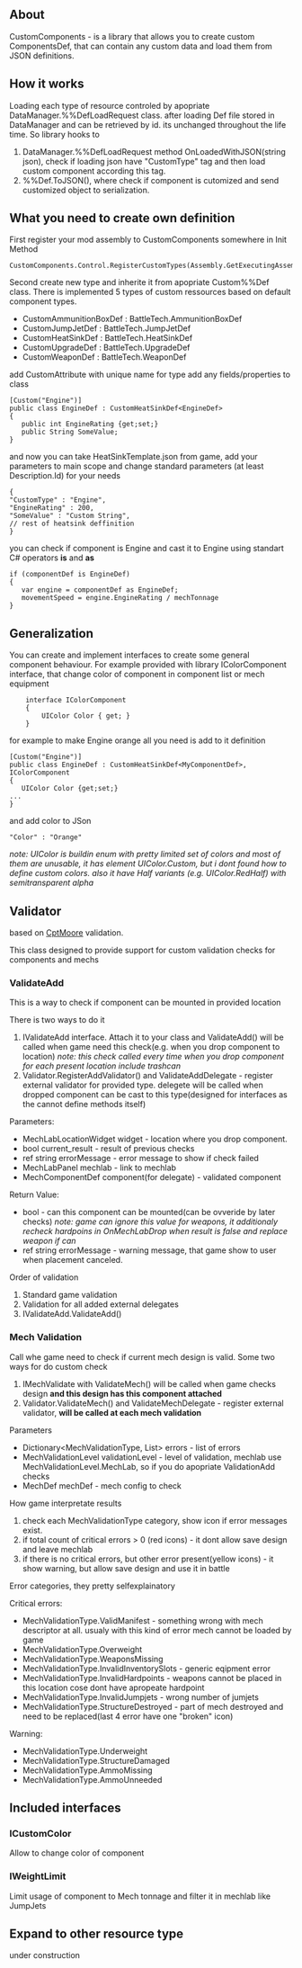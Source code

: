 ## About
CustomComponents - is a library that allows you to create custom ComponentsDef, that can contain any custom data and load them from JSON definitions.
## How it works
Loading each type of resource controled by apopriate DataManager.%%DefLoadRequest class. after loading Def file stored in DataManager and can be retrieved by id. its unchanged throughout the life time. So library hooks to

1. DataManager.%%DefLoadRequest method OnLoadedWithJSON(string json), check if loading json have "CustomType" tag and then load custom component according this tag. 
2. %%Def.ToJSON(), where check if component is cutomized and send customized object to serialization.

## What you need to create own definition

First register your mod assembly to CustomComponents somewhere in Init Method
```
CustomComponents.Control.RegisterCustomTypes(Assembly.GetExecutingAssembly())
```

Second create new type and inherite it from apopriate Custom%%Def class. There is implemented 5 types of custom ressources based on default component types.
- CustomAmmunitionBoxDef<T> : BattleTech.AmmunitionBoxDef
- CustomJumpJetDef<T> : BattleTech.JumpJetDef
- CustomHeatSinkDef<T> : BattleTech.HeatSinkDef
- CustomUpgradeDef<T> : BattleTech.UpgradeDef 
- CustomWeaponDef<T> : BattleTech.WeaponDef

add CustomAttribute with unique name for type
add any fields/properties to class
```
[Custom("Engine")]
public class EngineDef : CustomHeatSinkDef<EngineDef>
{
   public int EngineRating {get;set;}
   public String SomeValue;
}
```

and now you can take HeatSinkTemplate.json from game, add your parameters to main scope and change standard parameters (at least Description.Id) for your needs
```
{
"CustomType" : "Engine",
"EngineRating" : 200,
"SomeValue" : "Custom String",
// rest of heatsink deffinition
}
```
you can check if component is Engine and cast it to Engine using standart C# operators **is** and **as**
```
if (componentDef is EngineDef)
{
   var engine = componentDef as EngineDef;
   movementSpeed = engine.EngineRating / mechTonnage
}
```
## Generalization

You can create and implement interfaces to create some general component behaviour. For example provided with library IColorComponent interface, that change color of component in component list or mech equipment
```
    interface IColorComponent
    {
        UIColor Color { get; }
    }
```
for example to make Engine orange all you need is add to it definition
```
[Custom("Engine")]
public class EngineDef : CustomHeatSinkDef<MyComponentDef>, IColorComponent
{
   UIColor Color {get;set;}
...
}
```
and add color to JSon
```
"Color" : "Orange"
```
_note: UIColor is buildin enum with pretty limited set of colors and most of them are unusable, it has element UIColor.Custom, but i dont found how to define custom colors. also it have Half variants (e.g. UIColor.RedHalf) with semitransparent alpha_

## Validator

based on [CptMoore](https://github.com/CptMoore/MechEngineer) validation. 

This class designed to provide support for custom validation checks for components and mechs

### ValidateAdd

This is a way to check if component can be mounted in provided location

There is two ways to do it
1. IValidateAdd interface. Attach it to your class and ValidateAdd() will be called when game need this check(e.g. when you drop component to location)
_note: this check called every time when you drop component for each present location include trashcan_
2. Validator.RegisterAddValidator() and ValidateAddDelegate - register external validator for provided type. delegete will be called when dropped component can be cast to this type(designed for interfaces as the cannot define methods itself)

Parameters:
- MechLabLocationWidget widget - location where you drop component.
- bool current_result - result of previous checks
- ref string errorMessage - error message to show if check failed
- MechLabPanel mechlab - link to mechlab
- MechComponentDef component(for delegate) - validated component

Return Value:
- bool - can this component can be mounted(can be ovveride by later checks)
_note: game can ignore this value for weapons, it additionaly recheck hardpoins in OnMechLabDrop when result is false and replace weapon if can_
- ref string errorMessage - warning message, that game show to user when placement canceled.

Order of validation
1. Standard game validation
2. Validation for all added external delegates
3. IValidateAdd.ValidateAdd() 

### Mech Validation

Call whe game need to check if current mech design is valid. 
Some two ways for do custom check

1. IMechValidate with ValidateMech() will be called when game checks design **and this design has this component attached**
2. Validator.ValidateMech() and ValidateMechDelegate - register external validator, **will be called at each mech validation**

Parameters
- Dictionary<MechValidationType, List<string>> errors - list of errors
- MechValidationLevel validationLevel - level of validation, mechlab use MechValidationLevel.MechLab, so if you do apopriate ValidationAdd checks 
- MechDef mechDef - mech config to check

How game interpretate results

1. check each MechValidationType category, show icon if error messages exist. 
2. if total count of critical errors > 0 (red icons) - it dont allow save design and leave mechlab
3. if there is no critical errors, but other error present(yellow icons) - it show warning, but allow save design and use it in battle

Error categories, they pretty selfexplainatory

Critical errors:
- MechValidationType.ValidManifest - something wrong with mech descriptor at all. usualy with this kind of error mech cannot be loaded by game
- MechValidationType.Overweight
- MechValidationType.WeaponsMissing
- MechValidationType.InvalidInventorySlots - generic eqipment error
- MechValidationType.InvalidHardpoints - weapons cannot be placed in this location cose dont have apropeate hardpoint
- MechValidationType.InvalidJumpjets - wrong number of jumjets
- MechValidationType.StructureDestroyed - part of mech destroyed and need to be replaced(last 4 error have one "broken" icon)

Warning:
- MechValidationType.Underweight
- MechValidationType.StructureDamaged
- MechValidationType.AmmoMissing
- MechValidationType.AmmoUnneeded

## Included interfaces

### ICustomColor

Allow to change color of component

### IWeightLimit

Limit usage of component to Mech tonnage and filter it in mechlab like JumpJets

## Expand to other resource type

under construction